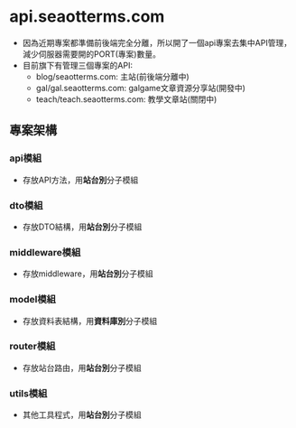 # api.seaotterms.com

* 因為近期專案都準備前後端完全分離，所以開了一個api專案去集中API管理，減少伺服器需要開的PORT(專案)數量。
* 目前旗下有管理三個專案的API:
    * blog/seaotterms.com: 主站(前後端分離中)
    * gal/gal.seaotterms.com: galgame文章資源分享站(開發中)
    * teach/teach.seaotterms.com: 教學文章站(關閉中)

## 專案架構

### api模組
* 存放API方法，用**站台別**分子模組
### dto模組
* 存放DTO結構，用**站台別**分子模組
### middleware模組
* 存放middleware，用**站台別**分子模組
### model模組
* 存放資料表結構，用**資料庫別**分子模組  
### router模組
* 存放站台路由，用**站台別**分子模組
### utils模組
* 其他工具程式，用**站台別**分子模組  